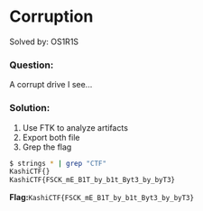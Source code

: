 # Corruption

Solved by: OS1R1S
### Question:
A corrupt drive I see...

### Solution:
1. Use FTK to analyze artifacts
2. Export both file
3. Grep the flag 
```bash
$ strings * | grep "CTF"
KashiCTF{}
KashiCTF{FSCK_mE_B1T_by_b1t_Byt3_by_byT3}
```

**Flag:**`KashiCTF{FSCK_mE_B1T_by_b1t_Byt3_by_byT3}`